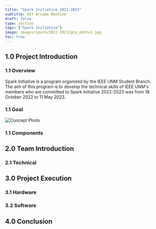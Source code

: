```yaml
---
title: "Spark Initiative 2022-2023"
subtitle: DIY Arcade Machine
draft: false
type: section
tags: ["Spark Initiative"]
image: images/spark/2022-2023/grp_photo1.jpg
toc: true
---
```


<!-- idk toc only works with h2 -->
## 1.0 Project Introduction

### 1.1 Overview
Spark Initiative is a program organized by the IEEE UNM Student Branch. The aim of this program is to develop the technical skills of IEEE UNM's members who are committed to 
Spark Initiative 2022-2023 was  from 18 October 2022 to 11 May 2023.

### 1.1 Goal
![Concept Photo](/images/spark/2022-2023/concept_photo1.jpg#center "200px")


### 1.1 Components


## 2.0 Team Introduction 

### 2.1 Technical 

## 3.0 Project Execution 

### 3.1 Hardware

### 3.2 Software

## 4.0 Conclusion

